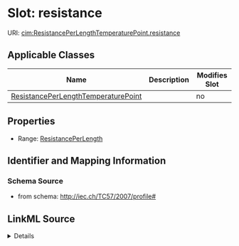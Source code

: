 # Slot: resistance

URI: [cim:ResistancePerLengthTemperaturePoint.resistance](http://iec.ch/TC57/CIM-generic#ResistancePerLengthTemperaturePoint.resistance)



<!-- no inheritance hierarchy -->




## Applicable Classes

| Name | Description | Modifies Slot |
| --- | --- | --- |
[ResistancePerLengthTemperaturePoint](ResistancePerLengthTemperaturePoint.md) |  |  no  |







## Properties

* Range: [ResistancePerLength](ResistancePerLength.md)





## Identifier and Mapping Information







### Schema Source


* from schema: http://iec.ch/TC57/2007/profile#




## LinkML Source

<details>
```yaml
name: resistance
from_schema: http://iec.ch/TC57/2007/profile#
slot_uri: cim:ResistancePerLengthTemperaturePoint.resistance
alias: resistance
owner: ResistancePerLengthTemperaturePoint
domain_of:
- ResistancePerLengthTemperaturePoint
range: ResistancePerLength
minimum_cardinality: 0
maximum_cardinality: 1

```
</details>